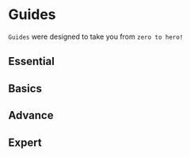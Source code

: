 <script>
 import ListOfEsentials from '$lib/components/listofEssential.svelte';
 import ListOfBasic from '$lib/components/listofBasic.svelte';
 import ListOfAdvance from '$lib/components/listofAdvance.svelte';
import ListOfGuides from '$lib/components/listofGuides.svelte';

</script>

# Guides

`Guides` were designed to take you from `zero to hero!`

<ListOfGuides />

## Essential
<ListOfEsentials />

## Basics

<ListOfBasic />

## Advance
<ListOfAdvance />

## Expert

